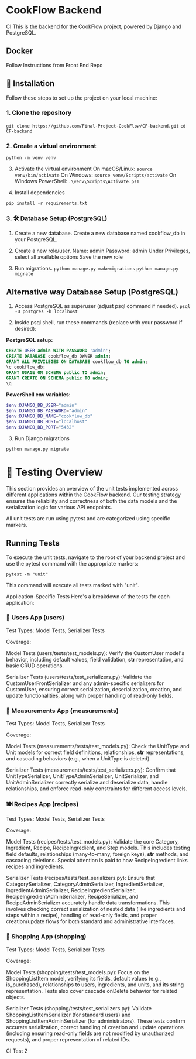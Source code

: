 # CookFlow Backend

CI 
This is the backend for the CookFlow project, powered by Django and PostgreSQL.

## Docker

Follow Instructions from Front End Repo 

## 🚀 Installation

Follow these steps to set up the project on your local machine:

### 1. Clone the repository

`git clone https://github.com/Final-Project-CookFlow/CF-backend.git`
`cd CF-backend`

### 2. Create a virtual environment

`python -m venv venv`

3. Activate the virtual environment
   On macOS/Linux:
   `source venv/bin/activate`
   On Windows:
   `source venv/Scripts/activate`
   On Windows PowerShell:
   `.\venv\Scripts\Activate.ps1`

4. Install dependencies

`pip install -r requirements.txt`

### 3. 🛠️ Database Setup (PostgreSQL)

1. Create a new database.
   Create a new database named cookflow_db in your PostgreSQL.

2. Create a new role/user.
   Name: admin
   Password: admin
   Under Privileges, select all available options
   Save the new role

3. Run migrations.
   `python manage.py makemigrations`
   `python manage.py migrate`

## Alternative way Database Setup (PostgreSQL)

1. Access PostgreSQL as superuser (adjust psql command if needed).
   `psql -U postgres -h localhost`

2. Inside psql shell, run these commands (replace with your password if desired):

**PostgreSQL setup:**

```sql
CREATE USER admin WITH PASSWORD 'admin';
CREATE DATABASE cookflow_db OWNER admin;
GRANT ALL PRIVILEGES ON DATABASE cookflow_db TO admin;
\c cookflow_db;
GRANT USAGE ON SCHEMA public TO admin;
GRANT CREATE ON SCHEMA public TO admin;
\q
```

**PowerShell env variables:**

```powershell
$env:DJANGO_DB_USER="admin"
$env:DJANGO_DB_PASSWORD="admin"
$env:DJANGO_DB_NAME="cookflow_db"
$env:DJANGO_DB_HOST="localhost"
$env:DJANGO_DB_PORT="5432"
```

3. Run Django migrations

`python manage.py migrate`


# 🧪 Testing Overview
This section provides an overview of the unit tests implemented across different applications within the CookFlow backend. Our testing strategy ensures the reliability and correctness of both the data models and the serialization logic for various API endpoints.

All unit tests are run using pytest and are categorized using specific markers.

## Running Tests
To execute the unit tests, navigate to the root of your backend project and use the pytest command with the appropriate markers:
```
pytest -m "unit"
```
This command will execute all tests marked with "unit".

Application-Specific Tests
Here's a breakdown of the tests for each application:

### 👤 Users App (users)
Test Types: Model Tests, Serializer Tests

Coverage:

Model Tests (users/tests/test_models.py): Verify the CustomUser model's behavior, including default values, field validation, __str__ representation, and basic CRUD operations.

Serializer Tests (users/tests/test_serializers.py): Validate the CustomUserFrontSerializer and any admin-specific serializers for CustomUser, ensuring correct serialization, deserialization, creation, and update functionalities, along with proper handling of read-only fields.

### 📏 Measurements App (measurements)
Test Types: Model Tests, Serializer Tests

Coverage:

Model Tests (measurements/tests/test_models.py): Check the UnitType and Unit models for correct field definitions, relationships, __str__ representations, and cascading behaviors (e.g., when a UnitType is deleted).

Serializer Tests (measurements/tests/test_serializers.py): Confirm that UnitTypeSerializer, UnitTypeAdminSerializer, UnitSerializer, and UnitAdminSerializer correctly serialize and deserialize data, handle relationships, and enforce read-only constraints for different access levels.

### 🍽️ Recipes App (recipes)
Test Types: Model Tests, Serializer Tests

Coverage:

Model Tests (recipes/tests/test_models.py): Validate the core Category, Ingredient, Recipe, RecipeIngredient, and Step models. This includes testing field defaults, relationships (many-to-many, foreign keys), __str__ methods, and cascading deletions. Special attention is paid to how RecipeIngredient links recipes and ingredients.

Serializer Tests (recipes/tests/test_serializers.py): Ensure that CategorySerializer, CategoryAdminSerializer, IngredientSerializer, IngredientAdminSerializer, RecipeIngredientSerializer, RecipeIngredientAdminSerializer, RecipeSerializer, and RecipeAdminSerializer accurately handle data transformations. This involves checking correct serialization of nested data (like ingredients and steps within a recipe), handling of read-only fields, and proper creation/update flows for both standard and administrative interfaces.

### 🛒 Shopping App (shopping)
Test Types: Model Tests, Serializer Tests

Coverage:

Model Tests (shopping/tests/test_models.py): Focus on the ShoppingListItem model, verifying its fields, default values (e.g., is_purchased), relationships to users, ingredients, and units, and its string representation. Tests also cover cascade onDelete behavior for related objects.

Serializer Tests (shopping/tests/test_serializers.py): Validate ShoppingListItemSerializer (for standard users) and ShoppingListItemAdminSerializer (for administrators). These tests confirm accurate serialization, correct handling of creation and update operations (including ensuring read-only fields are not modified by unauthorized requests), and proper representation of related IDs.

CI Test 2
